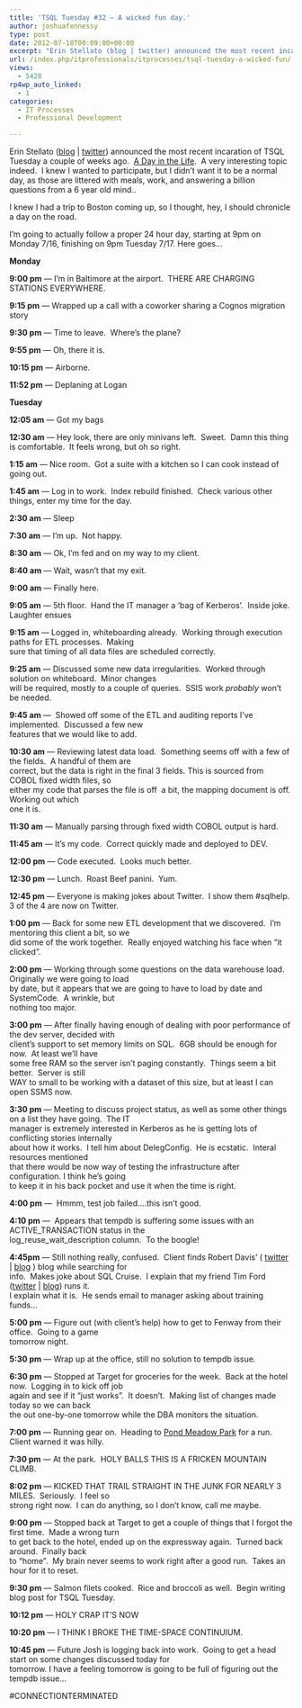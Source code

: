 ```yaml
---
title: 'TSQL Tuesday #32 – A wicked fun day.'
author: joshuafennessy
type: post
date: 2012-07-18T00:09:00+00:00
excerpt: "Erin Stellato (blog | twitter) announced the most recent incaration of TSQL Tuesday a couple of weeks ago.  A Day in the Life.  A very interesting topic indeed.  I knew I wanted to participate, but I didn't want it to be a normal day, as those are litte&hellip;"
url: /index.php/itprofessionals/itprocesses/tsql-tuesday-a-wicked-fun/
views:
  - 5428
rp4wp_auto_linked:
  - 1
categories:
  - IT Processes
  - Professional Development

---
```

Erin Stellato ([blog][1] | [twitter][2]) announced the most recent incaration of TSQL Tuesday a couple of weeks ago.  <a title="TSQL Tuesday: A Day in the Life" href="http://erinstellato.com/2012/07/invitation-for-tsql-tuesday-day-life/" target="_blank">A Day in the Life</a>.  A very interesting topic indeed.  I knew I wanted to participate, but I didn&#8217;t want it to be a normal day, as those are littered with meals, work, and answering a billion questions from a 6 year old mind..

I knew I had a trip to Boston coming up, so I thought, hey, I should chronicle a day on the road.

I&#8217;m going to actually follow a proper 24 hour day, starting at 9pm on Monday 7/16, finishing on 9pm Tuesday 7/17. Here goes&#8230;

**Monday** 

**9:00 pm** &#8212; I&#8217;m in Baltimore at the airport.  THERE ARE CHARGING STATIONS EVERYWHERE.

**9:15 pm** &#8212; Wrapped up a call with a coworker sharing a Cognos migration story

**9:30 pm** &#8212; Time to leave.  Where&#8217;s the plane?

**9:55 pm** &#8212; Oh, there it is.

**10:15 pm** &#8212; Airborne.

**11:52 pm** &#8212; Deplaning at Logan

**Tuesday**

**12:05 am** &#8212; Got my bags

**12:30 am** &#8212; Hey look, there are only minivans left.  Sweet.  Damn this thing is comfortable.  It feels wrong, but oh so right.

**1:15 am** &#8212; Nice room.  Got a suite with a kitchen so I can cook instead of going out.

**1:45 am** &#8212; Log in to work.  Index rebuild finished.  Check various other things, enter my time for the day.

**2:30 am** &#8212; Sleep

**7:30 am** &#8212; I&#8217;m up.  Not happy.

**8:30 am** &#8212; Ok, I&#8217;m fed and on my way to my client.

**8:40 am** &#8212; Wait, wasn&#8217;t that my exit.

**9:00 am** &#8212; Finally here.

**9:05 am** &#8212; 5th floor.  Hand the IT manager a &#8216;bag of Kerberos&#8217;.  Inside joke.  Laughter ensues

**9:15 am** &#8212; Logged in, whiteboarding already.  Working through execution paths for ETL processes.  Making    
sure that timing of all data files are scheduled correctly.

**9:25 am** &#8212; Discussed some new data irregularities.  Worked through solution on whiteboard.  Minor changes    
will be required, mostly to a couple of queries.  SSIS work _probably_ won&#8217;t be needed.

**9:45 am** &#8212;  Showed off some of the ETL and auditing reports I&#8217;ve implemented.  Discussed a few new    
features that we would like to add.

**10:30 am** &#8212; Reviewing latest data load.  Something seems off with a few of the fields.  A handful of them are    
correct, but the data is right in the final 3 fields. This is sourced from COBOL fixed width files, so    
either my code that parses the file is off  a bit, the mapping document is off.  Working out which    
one it is.

**11:30 am** &#8212; Manually parsing through fixed width COBOL output is hard.

**11:45 am** &#8212; It&#8217;s my code.  Correct quickly made and deployed to DEV.

**12:00 pm** &#8212; Code executed.  Looks much better.

**12:30 pm** &#8212; Lunch.  Roast Beef panini.  Yum.

**12:45 pm** &#8212; Everyone is making jokes about Twitter.  I show them #sqlhelp.  3 of the 4 are now on Twitter.

**1:00 pm** &#8212; Back for some new ETL development that we discovered.  I&#8217;m mentoring this client a bit, so we         
did some of the work together.  Really enjoyed watching his face when &#8220;it clicked&#8221;.

**2:00 pm** &#8212; Working through some questions on the data warehouse load.  Originally we were going to load    
by date, but it appears that we are going to have to load by date and SystemCode.  A wrinkle, but    
nothing too major.

**3:00 pm** &#8212; After finally having enough of dealing with poor performance of the dev server, decided with    
client&#8217;s support to set memory limits on SQL.  6GB should be enough for now.  At least we&#8217;ll have    
some free RAM so the server isn&#8217;t paging constantly.  Things seem a bit better.  Server is still    
WAY to small to be working with a dataset of this size, but at least I can open SSMS now.

**3:30 pm** &#8212; Meeting to discuss project status, as well as some other things on a list they have going.  The IT    
manager is extremely interested in Kerberos as he is getting lots of conflicting stories internally    
about how it works.  I tell him about DelegConfig.  He is ecstatic.  Interal resources mentioned    
that there would be now way of testing the infrastructure after configuration. I think he&#8217;s going    
to keep it in his back pocket and use it when the time is right.

**4:00 pm** &#8212;  Hmmm, test job failed&#8230;.this isn&#8217;t good.

**4:10 pm** &#8212;  Appears that tempdb is suffering some issues with an ACTIVE_TRANSACTION status in the    
log\_reuse\_wait_description column.  To the boogle!

**4:45pm** &#8212; Still nothing really, confused.  Client finds Robert Davis&#8217; ( [twitter][3] | [blog][4] ) blog while searching for    
info.  Makes joke about SQL Cruise.  I explain that my friend Tim Ford ([twitter][5] | [blog][6]) runs it.     
I explain what it is.  He sends email to manager asking about training funds&#8230;

**5:00 pm** &#8212; Figure out (with client&#8217;s help) how to get to Fenway from their office.  Going to a game    
tomorrow night.

**5:30 pm** &#8212; Wrap up at the office, still no solution to tempdb issue.

**6:30 pm** &#8212; Stopped at Target for groceries for the week.  Back at the hotel now.  Logging in to kick off job    
again and see if it &#8220;just works&#8221;.  It doesn&#8217;t.  Making list of changes made today so we can back    
the out one-by-one tomorrow while the DBA monitors the situation.

**7:00 pm** &#8212; Running gear on.  Heading to <a title="Pond Meadow Park" href="http://pondmeadowpark.org/" target="_blank">Pond Meadow Park</a> for a run.  Client warned it was hilly.

**7:30 pm** &#8212; At the park.  HOLY BALLS THIS IS A FRICKEN MOUNTAIN CLIMB.

**8:02 pm** &#8212; KICKED THAT TRAIL STRAIGHT IN THE JUNK FOR NEARLY 3 MILES.  Seriously.  I feel so    
strong right now.  I can do anything, so I don&#8217;t know, call me maybe.

**9:00 pm** &#8212; Stopped back at Target to get a couple of things that I forgot the first time.  Made a wrong turn    
to get back to the hotel, ended up on the expressway again.  Turned back around.  Finally back    
to &#8220;home&#8221;.  My brain never seems to work right after a good run.  Takes an hour for it to reset.

**9:30 pm** &#8212; Salmon filets cooked.  Rice and broccoli as well.  Begin writing blog post for TSQL Tuesday.

**10:12 pm** &#8212; HOLY CRAP IT&#8217;S NOW

**10:20 pm** &#8212; I THINK I BROKE THE TIME-SPACE CONTINUIUM.

**10:45 pm** &#8212; Future Josh is logging back into work.  Going to get a head start on some changes discussed today for    
tomorrow. I have a feeling tomorrow is going to be full of figuring out the tempdb issue&#8230;

#CONNECTIONTERMINATED

 [1]: http://erinstellato.com/
 [2]: http://twitter.com/erinstellato
 [3]: http://www.twitter.com/SQLSoldier/ "Robert Davis on Twitter"
 [4]: http://www.sqlsoldier.com "SQLSoldier dot com"
 [5]: http://www.twitter.com/SQLAgentMan/ "Tim Ford on Twitter"
 [6]: http://www.thesqlagentman.com "The SQLAgentMan dot com"